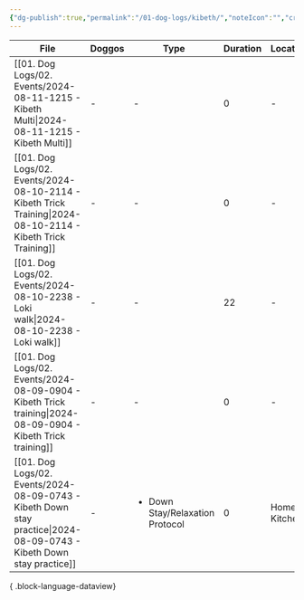 ```yaml
---
{"dg-publish":true,"permalink":"/01-dog-logs/kibeth/","noteIcon":"","created":"2023-11-26T22:05:58.000-04:00","updated":"2024-08-11T14:06:08.619-03:00"}
---
```


| File                                                                                                                    | Doggos | Type                                            | Duration | Location       | Rating |
| ----------------------------------------------------------------------------------------------------------------------- | ------ | ----------------------------------------------- | -------- | -------------- | ------ |
| [[01. Dog Logs/02. Events/2024-08-11-1215 - Kibeth Multi\|2024-08-11-1215 - Kibeth Multi]]                           | \-     | \-                                              | 0        | \-             | \-     |
| [[01. Dog Logs/02. Events/2024-08-10-2114 - Kibeth Trick Training\|2024-08-10-2114 - Kibeth Trick Training]]         | \-     | \-                                              | 0        | \-             | \-     |
| [[01. Dog Logs/02. Events/2024-08-10-2238 - Loki walk\|2024-08-10-2238 - Loki walk]]                                 | \-     | \-                                              | 22       | \-             | \-     |
| [[01. Dog Logs/02. Events/2024-08-09-0904 - Kibeth Trick training\|2024-08-09-0904 - Kibeth Trick training]]         | \-     | \-                                              | 0        | \-             | \-     |
| [[01. Dog Logs/02. Events/2024-08-09-0743 - Kibeth Down stay practice\|2024-08-09-0743 - Kibeth Down stay practice]] | \-     | <ul><li>Down Stay/Relaxation Protocol</li></ul> | 0        | Home - Kitchen | \-     |

{ .block-language-dataview}
